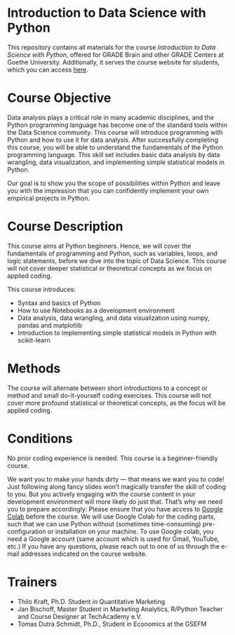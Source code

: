 # Introduction to Data Science with Python

This repository contains all materials for the course *Introduction to Data Science with Python*, offered for GRADE Brain and other GRADE Centers at Goethe University.
Additionally, it serves the course website for students, which you can access [here](https://coding-intro.github.io/intro-python-2023-11/).

# Course Objective

Data analysis plays a critical role in many academic disciplines, and the Python programming language has become one of the standard tools within the Data Science community. This course will introduce programming with Python and how to use it for data analysis. After successfully completing this course, you will be able to understand the fundamentals of the Python programming language. This skill set includes basic data analysis by data wrangling, data visualization, and implementing simple statistical models in Python.

Our goal is to show you the scope of possibilities within Python and leave you with the impression that you can confidently implement your own empirical projects in Python.

# Course Description

This course aims at Python beginners. Hence, we will cover the fundamentals of programming and Python, such as variables, loops, and logic statements, before we dive into the topic of Data Science. This course will not cover deeper statistical or theoretical concepts as we focus on applied coding.

This course introduces:

- Syntax and basics of Python
- How to use Notebooks as a development environment
- Data analysis, data wrangling, and data visualization using numpy, pandas and matplotlib
- Introduction to implementing simple statistical models in Python with scikit-learn


# Methods

The course will alternate between short introductions to a concept or method and small do-it-yourself coding exercises. 
This course will not cover more profound statistical or theoretical concepts, as the focus will be applied coding.

# Conditions

No prior coding experience is needed. This course is a beginner-friendly course.

We want you to make your hands dirty — that means we want you to code! Just following along fancy slides won’t magically transfer the skill of coding to you. But you actively engaging with the course content in your development environment will more likely do just that.
That’s why we need you to prepare accordingly: Please ensure that you have access to [Google Colab](https://colab.research.google.com/) before the course. We will use Google Colab for the coding parts, such that we can use Python without (sometimes time-consuming) pre-configuration or installation on your machine. To use Google colab, you need a Google account (same account which is used for Gmail, YouTube, etc.)
If you have any questions, please reach out to one of us through the e-mail addresses indicated on the course website.

# Trainers

-   Thilo Kraft, Ph.D. Student in Quantitative Marketing
-   Jan Bischoff, Master Student in Marketing Analytics, R/Python Teacher and Course Designer at TechAcademy e.V.
-   Tomas Dutra Schmidt, Ph.D., Student in Economics at the GSEFM
